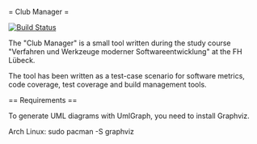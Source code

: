 = Club Manager =

[![Build Status](https://travis-ci.org/xephon2/club-manager.png?branch=master)](https://travis-ci.org/xephon2/club-manager)

The "Club Manager" is a small tool written during the study course "Verfahren und Werkzeuge moderner Softwareentwicklung" at the FH Lübeck.

The tool has been written as a test-case scenario for software metrics, code coverage, test coverage and build management tools. 


== Requirements ==

To generate UML diagrams with UmlGraph, you need to install Graphviz.

Arch Linux:
    sudo pacman -S graphviz
